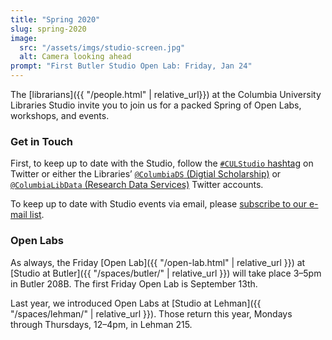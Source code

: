 ```yaml
---
title: "Spring 2020"
slug: spring-2020
image:
  src: "/assets/imgs/studio-screen.jpg"
  alt: Camera looking ahead
prompt: "First Butler Studio Open Lab: Friday, Jan 24"
---
```


The [librarians]({{ "/people.html" | relative_url}}) at the Columbia
University Libraries Studio invite you to join us for a packed Spring of Open
Labs, workshops, and events.

### Get in Touch

First, to keep up to date with the Studio, follow the [`#CULStudio`
hashtag](https://twitter.com/search?q=%23culstudio&src=typed_query) on Twitter
or either the Libraries’ [`@ColumbiaDS` (Digtial
Scholarship)](https://twitter.com/columbiads?lang=en) or [`@ColumbiaLibData`
(Research Data Services)](https://twitter.com/columbialibdata) Twitter
accounts.

To keep up to date with Studio events via email, please [subscribe to our
e-mail list](https://lists.columbia.edu/mailman/listinfo/studioatbutler).

### Open Labs

As always, the Friday [Open Lab]({{ "/open-lab.html" | relative_url }}) at
[Studio at Butler]({{ "/spaces/butler/" | relative_url }}) will take place
3–5pm in Butler 208B. The first Friday Open Lab is September 13th.

Last year, we introduced Open Labs at [Studio at Lehman]({{ "/spaces/lehman/"
| relative_url }}). Those return this year, Mondays through Thursdays, 12–4pm,
in Lehman 215.

